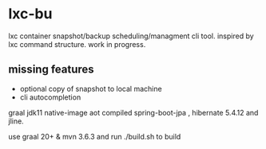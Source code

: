 # lxc-bu

lxc container snapshot/backup scheduling/managment cli tool. inspired by lxc command structure. work in progress. 

## missing features
- optional copy of snapshot to local machine
- cli autocompletion

graal jdk11 native-image aot compiled spring-boot-jpa , hibernate 5.4.12  and jline.

use graal 20+ & mvn 3.6.3 and run ./build.sh to build 
